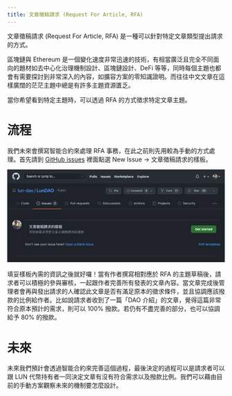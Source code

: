 ```yaml
---
title: 文章徵稿請求 (Request For Article, RFA)
---
```


文章徵稿請求 (Request For Article, RFA) 是一種可以針對特定文章類型提出請求的方式。

區塊鏈與 Ethereum 是一個變化速度非常迅速的技術，有相當廣泛且完全不同面向的題材如去中心化治理機制設計、區塊鏈設計、DeFi 等等，同時每個主題也都會有需要探討到非常深入的內容，如擴容方案的零知識證明。而往往中文文章在這樣廣闊的茫茫主題中總是有許多主題資源匱乏。

當你希望看到特定主題時，可以透過 RFA 的方式徵求特定文章主題。

# 流程

我們未來會撰寫智能合約來處理 RFA 事務，在此之前則先用較為手動的方式處理。首先請到 [GitHub issues][1] 裡面點選 New Issue -> 文章徵稿請求的樣板。

![github issue template for RFA][2]

填妥樣板內需的資訊之後就好囉！當有作者撰寫相對應於 RFA 的主題草稿後，請求者可以積極的參與審核，一起跟作者完善所有發表的文章內容。當文章完成後管理者會再與發出請求的人確認此文章是否有滿足原本的徵求條件，並且協調應該撥款的比例給作者。比如說請求者收到了一篇「DAO 介紹」的文章，覺得這篇非常符合原本預計的需求，則可以 100% 撥款。若仍有不盡完善的部分，也可以協調給予 80% 的撥款。

# 未來
未來我們預計會透過智能合約來完善這個過程，最後決定的過程可以是請求者可以跟 LUN 代幣持有者一同決定文章有沒有符合需求以及撥款比例。我們可以藉由目前的手動方案觀察未來的機制要怎麼設計。



[1]: https://github.com/lun-dao/LunDAO/issues/
[2]: ./assets/github-issue-rfa.png